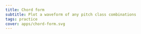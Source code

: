 ```yaml
---
title: Chord form
subtitle: Plot a waveform of any pitch class combinations
tags: practice
cover: apps/chord-form.svg
---
```


<client-only >
  <chord-form />
</client-only>
